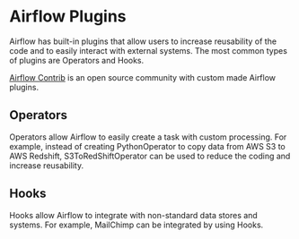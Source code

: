 # Airflow Plugins
Airflow has built-in plugins that allow users to increase reusability of the code and to easily interact with external systems. 
The most common types of plugins are Operators and Hooks. 

[Airflow Contrib](https://github.com/apache/airflow/tree/main/airflow/contrib) is an open source community with custom made Airflow plugins.

## Operators
Operators allow Airflow to easily create a task with custom processing. For example, instead of creating PythonOperator to copy data from AWS S3 to AWS Redshift, 
S3ToRedShiftOperator can be used to reduce the coding and increase reusability.

## Hooks
Hooks allow Airflow to integrate with non-standard data stores and systems. For example, MailChimp can be integrated by using Hooks. 
